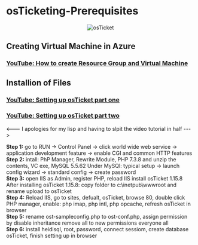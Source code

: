 # osTicketing-Prerequisites
  <p align="center">
    <img src="https://i.imgur.com/Clzj7Xs.png" alt=osTicket logo"/>
    <h2> Creating Virtual Machine in Azure </h2>
    
  ### [YouTube: How to create Resource Group and Virtual Machine](https://www.youtube.com/watch?v=9o-BJx0hMEY&t=3s)
    
<h2>Installion of Files </h2>
 
  ### [YouTube: Setting up osTicket part one](https://www.youtube.com/watch?v=tuD_EZjzmFQ)<br>
  
  ### [YouTube: Setting up osTicket part two](https://www.youtube.com/watch?v=WB611i7A0YE)<br>

  <--- I apologies for my lisp and having to slpit the video tutorial in half --->
    

<b>Step 1:</b> go to RUN -> Control Panel -> click world wide web service -> application development feature -> enable CGI and common HTTP features <br>
<b>Step 2:</b> intall: PhP Manager, Rewrite Module, PHP 7.3.8 and unzip the contents, VC exe, MySQL 5.5.62
Under MySQl: typical setup -> launch config wizard -> standard config -> create password <br>
<b>Step 3:</b>  open IIS as Admin, register PHP, reload IIS install osTicket 1.15.8 <br>
After installing osTicket 1.15.8: copy folder to c:\inetpub\wwwroot and rename upload to osTicket <br>
<b>Step 4:</b>  Reload IIS, go to sites, defualt, osTicket, browse 80, double click PHP manager, enable: php imap, php intl, php opcache, refresh osTicket in browser <br>
<b>Step 5:</b>  rename ost-sampleconfig.php to ost-conf.php, assign permission by disable inheritance remove all to new permissions everyone all <br>
<b>Step 6:</b> install heidisql, root, password, connect sessiom, create database osTicket, finish setting up in browser
